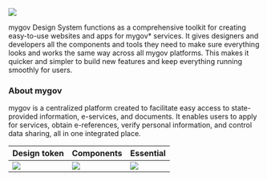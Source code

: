 ![](/img/mygovdesignsystem.png)

mygov Design System functions as a comprehensive toolkit for creating easy-to-use websites and apps for mygov\* services. It gives designers and developers all the components and tools they need to make sure everything looks and works the same way across all mygov platforms. This makes it quicker and simpler to build new features and keep everything running smoothly for users.

### **About mygov**

mygov is a centralized platform created to facilitate easy access to state-provided information, e-services, and documents. It enables users to apply for services, obtain e-references, verify personal information, and control data sharing, all in one integrated place.



| Design token                     | Components                       | Essential                     |
| -------------------------------- | -------------------------------- | ----------------------------- |
| ![](/img/minicorecomponents.png) | ![](/img/minicorecomponents.png) | ![](/img/minidesigntoken.png) |
